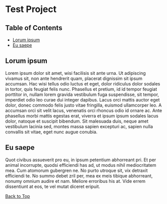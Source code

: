 # Test Project

## Table of Contents
- [Lorum ipsum](#markdown-header-lorum-ipsum)
- [Eu saepe](#markdown-header-eu-saepe)

## Lorum ipsum

Lorem ipsum dolor sit amet, wisi facilisis sit ante urna. Ut adipiscing vivamus sit, non ante hendrerit quam, placerat dignissim sit ipsum accumsan. Hac wisi tellus odio luctus et eget, dolor ridiculus dolor sodales in tortor, quis feugiat felis nunc. Phasellus et pretium, id id tempor feugiat porttitor in, nullam lorem gravida vestibulum fuga suspendisse, sit tempor, imperdiet odio leo curae dui integer dapibus. Lacus orci mattis auctor eget dolor, donec commodo felis justo vitae fringilla, euismod ullamcorper leo. A accumsan orci sit velit lacus, venenatis orci rhoncus odio id ornare ac. Ante phasellus morbi mattis egestas erat, viverra et ipsum ipsum sodales lacus dolor, natoque et suscipit bibendum. Sit malesuada duis, neque amet vestibulum lacinia sed, montes massa sapien excepturi ac, sapien nulla convallis sit vitae, eget nunc augue conubia.

## Eu saepe

Quot civibus assueverit pro eu, in ipsum petentium abhorreant pri. Et per animal incorrupte, quodsi efficiendi has ad, ut modus nihil mediocritatem mea. Cum atomorum gubergren ne. No purto utroque sit, vix detraxit efficiendi te. No summo debet zril per, mea ex meis tibique abhorreant, nonumy omnium audire et nam. Meliore erroribus his at. Vide errem dissentiunt at eos, te vel mutat diceret eripuit.

[Back to Top](#test-project)
